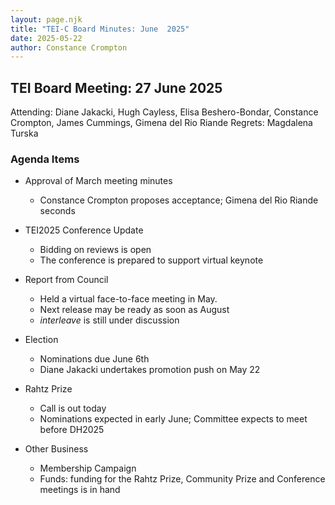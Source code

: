 ```yaml
---
layout: page.njk
title: "TEI-C Board Minutes: June  2025"
date: 2025-05-22
author: Constance Crompton
---
```

## TEI Board Meeting: 27 June 2025

Attending:  Diane Jakacki, Hugh Cayless, Elisa Beshero-Bondar, Constance Crompton, James Cummings, Gimena del Rio Riande 
Regrets: Magdalena Turska

### Agenda Items

* Approval of March meeting minutes
    *  Constance Crompton proposes acceptance; Gimena del Rio Riande seconds

* TEI2025 Conference Update
    *   Bidding on reviews is open
    *   The conference is prepared to support virtual keynote 
  

*   Report from Council
    *   Held a virtual face-to-face meeting in May. 
    *   Next release may be ready as soon as August
    * _interleave_ is still under discussion
 

*   Election
    *   Nominations due June 6th
    *   Diane Jakacki undertakes promotion push on May 22 

*   Rahtz Prize
    *   Call is out today
    *   Nominations expected in early June; Committee expects to meet before DH2025  

        
* Other Business
    *  Membership Campaign 
    *  Funds: funding for the Rahtz Prize, Community Prize and Conference meetings is in hand